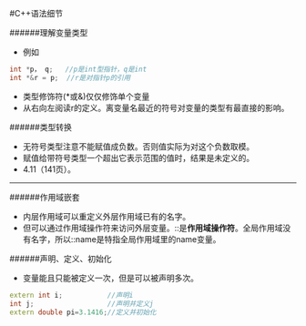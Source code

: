 #C++语法细节

######理解变量类型
* 例如
```cpp
int *p， q;   //p是int型指针，q是int
int *&r = p;  //r是对指针p的引用
```
* 类型修饰符(*或&)仅仅修饰单个变量
* 从右向左阅读r的定义。离变量名最近的符号对变量的类型有最直接的影响。

######类型转换
* 无符号类型注意不能赋值成负数。否则值实际为对这个负数取模。
* 赋值给带符号类型一个超出它表示范围的值时，结果是未定义的。
* 4.11（141页）。

___




######作用域嵌套
* 内层作用域可以重定义外层作用域已有的名字。
* 但可以通过作用域操作符来访问外层变量。::是**作用域操作符**。全局作用域没有名字，所以::name是特指全局作用域里的name变量。

######声明、定义、初始化
* 变量能且只能被定义一次，但是可以被声明多次。
```cpp
extern int i;			//声明i
int j;       			//声明并定义j
extern double pi=3.1416;//定义并初始化
```
